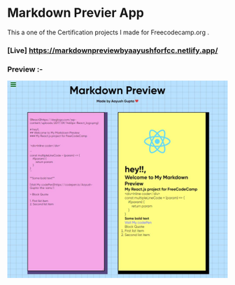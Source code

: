 # Markdown Previer App

This a one of the Certification projects I made for Freecodecamp.org .

### [Live] https://markdownpreviewbyaayushforfcc.netlify.app/

### Preview :-
![Preview](./public/preview.jpg)
